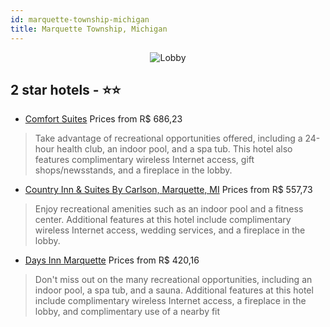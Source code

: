 ```yaml
---
id: marquette-township-michigan
title: Marquette Township, Michigan
---
```


<center><img src="https://i.travelapi.com/hotels/1000000/20000/16700/16672/49de5119_z.jpg" alt="Lobby" /></center>


##  2 star hotels - ⭐️⭐️

-    [Comfort Suites](https://us.hurb.com/hotels/marquette-township/comfort-suites-JNP-JP235370?cmp=18055) Prices from R$ 686,23
   > Take advantage of recreational opportunities offered, including a 24-hour health club, an indoor pool, and a spa tub. This hotel also features complimentary wireless Internet access, gift shops/newsstands, and a fireplace in the lobby.
-    [Country Inn & Suites By Carlson, Marquette, MI](https://us.hurb.com/hotels/marquette-township/country-inn-suites-by-carlson-marquette-mi-JNP-JP049747?cmp=18055) Prices from R$ 557,73
   > Enjoy recreational amenities such as an indoor pool and a fitness center. Additional features at this hotel include complimentary wireless Internet access, wedding services, and a fireplace in the lobby.
-    [Days Inn Marquette](https://us.hurb.com/hotels/marquette-township/days-inn-marquette-JNP-JP793379?cmp=18055) Prices from R$ 420,16
   > Don't miss out on the many recreational opportunities, including an indoor pool, a spa tub, and a sauna. Additional features at this hotel include complimentary wireless Internet access, a fireplace in the lobby, and complimentary use of a nearby fit

